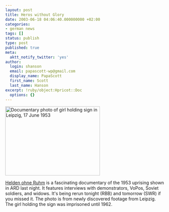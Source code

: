 ```yaml
---
layout: post
title: Heros without Glory
date: 2003-06-18 04:06:40.000000000 +02:00
categories:
- german news
tags: []
status: publish
type: post
published: true
meta:
  aktt_notify_twitter: 'yes'
author:
  login: shanson
  email: papascott-wp@gmail.com
  display_name: PapaScott
  first_name: Scott
  last_name: Hanson
excerpt: !ruby/object:Hpricot::Doc
  options: {}
---
```

<p><img title="Nieder mit der Regierung - Down with the Government" alt="Documentary photo of girl holding sign in Leipzig, 17 June 1953" src="https://www.papascott.de/wordpress/wp-content/uploads/2003/06/heldenohneruhm.jpg" width="300" height="218" border="0" /></p>
<p><a href="http://heldenohneruhm.de/">Helden ohne Ruhm</a> is a fascinating documentary of the 1953 uprising shown in ARD last night. It features interviews with demonstrators, VoPos, Soviet soldiers, and widows. It's being rerun tonight (RBB) and tomorrow (SWR) if you missed it. The photo is from newly discovered footage from Leipzig. The girl holding the sign was imprisoned until 1962.</p>
